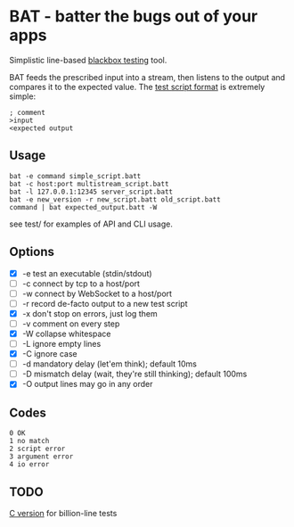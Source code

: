 # BAT - batter the bugs out of your apps

Simplistic line-based [blackbox testing][bbt] tool.

BAT feeds the prescribed input into a stream, then listens to the
output and compares it to the expected value.
The [test script format](batt.md) is extremely simple:

    ; comment
    >input
    <expected output

[bbt]: https://en.wikipedia.org/wiki/Black-box_testing

## Usage

    bat -e command simple_script.batt
    bat -c host:port multistream_script.batt
    bat -l 127.0.0.1:12345 server_script.batt
    bat -e new_version -r new_script.batt old_script.batt
    command | bat expected_output.batt -W

see test/ for examples of API and CLI usage.

## Options

- [x] -e test an executable (stdin/stdout)
- [ ] -c connect by tcp to a host/port
- [ ] -w connect by WebSocket to a host/port
- [ ] -r record de-facto output to a new test script
- [x] -x don't stop on errors, just log them
- [ ] -v comment on every step
- [x] -W collapse whitespace
- [ ] -L ignore empty lines
- [x] -C ignore case
- [ ] -d mandatory delay (let'em think); default 10ms
- [ ] -D mismatch delay (wait, they're still thinking); default 100ms
- [x] -O output lines may go in any order

## Codes

    0 OK
    1 no match
    2 script error
    3 argument error
    4 io error


## TODO

[C version](https://github.com/gritzko/bat) for billion-line tests


